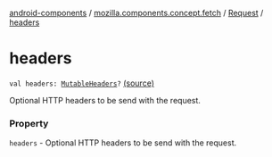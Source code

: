 [android-components](../../index.md) / [mozilla.components.concept.fetch](../index.md) / [Request](index.md) / [headers](./headers.md)

# headers

`val headers: `[`MutableHeaders`](../-mutable-headers/index.md)`?` [(source)](https://github.com/mozilla-mobile/android-components/blob/master/components/concept/fetch/src/main/java/mozilla/components/concept/fetch/Request.kt#L36)

Optional HTTP headers to be send with the request.

### Property

`headers` - Optional HTTP headers to be send with the request.